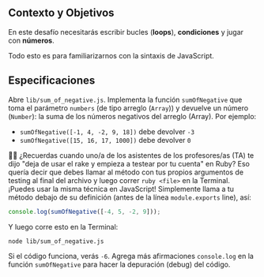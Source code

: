 ## Contexto y Objetivos

En este desafío necesitarás escribir bucles (**loops**), **condiciones** y jugar con **números**.

Todo esto es para familiarizarnos con la sintaxis de JavaScript.

## Especificaciones

Abre `lib/sum_of_negative.js`. Implementa la función `sumOfNegative` que toma el parámetro `numbers` (de tipo arreglo (`Array`)) y devuelve un número (`Number`): la suma de los números negativos del arreglo (Array). Por ejemplo:

- `sumOfNegative([-1, 4, -2, 9, 18])` debe devolver `-3`
- `sumOfNegative([15, 16, 17, 1000])` debe devolver `0`

👨‍🏫 ¿Recuerdas cuando uno/a de los asistentes de los profesores/as (TA) te dijo "deja de usar el rake y empieza a testear por tu cuenta" en Ruby? Eso quería decir que debes llamar al método con  tus propios argumentos de testing al final del archivo y luego correr `ruby <file>` en la Terminal. ¡Puedes usar la misma técnica en JavaScript! Simplemente llama a tu método debajo de su definición (antes de la línea `module.exports` line), así:

```js
console.log(sumOfNegative([-4, 5, -2, 9]));
```
Y luego corre esto en la Terminal:

```bash
node lib/sum_of_negative.js
```

Si el código funciona, verás `-6`. Agrega más afirmaciones `console.log` en la función `sumOfNegative` para hacer la depuración (debug) del código.
